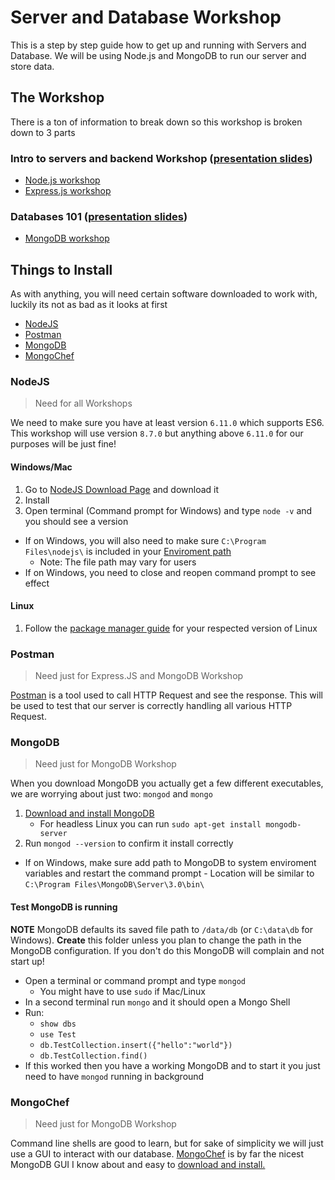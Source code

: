 # Server and Database Workshop

This is a step by step guide how to get up and running with Servers and Database. We will be using Node.js and MongoDB to run our server and store data.

## The Workshop

There is a ton of information to break down so this workshop is broken down to 3 parts

### Intro to servers and backend Workshop ([presentation slides](https://drive.google.com/open?id=1aTsOQSviAGNWAKfde-Ugo8UmYAVbIv_igaXJXxLKffE))
- [Node.js workshop](./NodeJS_Workshop)
- [Express.js workshop](./ExpressJS_Workshop)

### Databases 101 ([presentation slides](https://drive.google.com/open?id=1akW4UNi-EBlzVO2IMIokjkJsWdH-zfft7ORMoFI_zGE))
- [MongoDB workshop](./MongoDB_Workshop)

## Things to Install

As with anything, you will need certain software downloaded to work with, luckily its not as bad as it looks at first

- [NodeJS](#nodejs)
- [Postman](#postman)
- [MongoDB](#mongodb)
- [MongoChef](#mongochef)

### NodeJS 

> Need for all Workshops

We need to make sure you have at least version `6.11.0` which supports ES6. This workshop will use version `8.7.0` but anything above `6.11.0` for our purposes will be just fine!

#### Windows/Mac
	
1. Go to [NodeJS Download Page](https://nodejs.org/en/download/) and download it
2. Install
3. Open terminal (Command prompt for Windows) and type `node -v` and you should see a version

- If on Windows, you will also need to make sure `C:\Program Files\nodejs\` is included in your [Enviroment path](https://stackoverflow.com/questions/27864040/fixing-npm-path-in-windows-8/32159233)
	- Note: The file path may vary for users
- If on Windows, you need to close and reopen command prompt to see effect

#### Linux
	
1. Follow the [package manager guide](https://nodejs.org/en/download/package-manager/) for your respected version of Linux

### Postman

> Need just for Express.JS and MongoDB Workshop

[Postman](https://www.getpostman.com/) is a tool used to call HTTP Request and see the response. This will be used to test that our server is correctly handling all various HTTP Request.

### MongoDB

> Need just for MongoDB Workshop

When you download MongoDB you actually get a few different executables, we are worrying about just two: `mongod` and `mongo`

1. [Download and install MongoDB](https://www.mongodb.com/download-center#community)
	- For headless Linux you can run `sudo apt-get install mongodb-server` 
2. Run `mongod --version` to confirm it install correctly

- If on Windows, make sure add path to MongoDB to system enviroment variables and restart the command prompt
		- Location will be similar to `C:\Program Files\MongoDB\Server\3.0\bin\`

#### Test MongoDB is running
	
**NOTE** MongoDB defaults its saved file path to `/data/db` (or `C:\data\db` for Windows). **Create** this folder unless you plan to change the path in the MongoDB configuration. If you don't do this MongoDB will complain and not start up!

- Open a terminal or command prompt and type `mongod`
	- You might have to use `sudo` if Mac/Linux
- In a second terminal run `mongo` and it should open a Mongo Shell
- Run:
	- `show dbs`
	- `use Test`
	- `db.TestCollection.insert({"hello":"world"})`
	- `db.TestCollection.find()`
- If this worked then you have a working MongoDB and to start it you just need to have `mongod` running in background

### MongoChef

> Need just for MongoDB Workshop

Command line shells are good to learn, but for sake of simplicity we will just use a GUI to interact with our database. [MongoChef](https://studio3t.com/download/) is by far the nicest MongoDB GUI I know about and easy to [download and install.](https://studio3t.com/download/)
